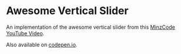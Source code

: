 # Awesome Vertical Slider

An implementation of the awesome vertical slider from this [MinzCode YouTube Video](https://youtu.be/mkm_Fic0vtk).

Also available on [codepen.io](https://codepen.io/damienbutt/pen/NWyWNPy).
